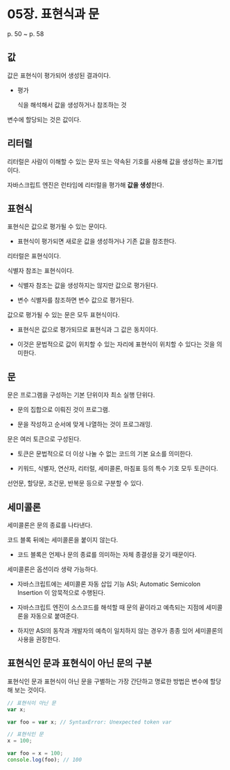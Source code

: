 # 05장. 표현식과 문

p. 50 ~ p. 58

## 값

값은 표현식이 평가되어 생성된 결과이다.

- 평가

  식을 해석해서 값을 생성하거나 참조하는 것

변수에 할당되는 것은 값이다.

## 리터럴

리터럴은 사람이 이해할 수 있는 문자 또는 약속된 기호를 사용해 값을 생성하는 표기법이다.

자바스크립트 엔진은 런타임에 리터럴을 평가해 **값을 생성**한다.

## 표현식

표현식은 값으로 평가될 수 있는 문이다.

- 표현식이 평가되면 새로운 값을 생성하거나 기존 값을 참조한다.

리터럴은 표현식이다.

식별자 참조는 표현식이다.

- 식별자 참조는 값을 생성하지는 않지만 값으로 평가된다.

- 변수 식별자를 참조하면 변수 값으로 평가된다.

값으로 평가될 수 있는 문은 모두 표현식이다.

- 표현식은 값으로 평가되므로 표현식과 그 값은 동치이다.

- 이것은 문법적으로 값이 위치할 수 있는 자리에 표현식이 위치할 수 있다는 것을 의미한다.

## 문

문은 프로그램을 구성하는 기본 단위이자 최소 실행 단위다.

- 문의 집합으로 이뤄진 것이 프로그램.

- 문을 작성하고 순서에 맞게 나열하는 것이 프로그래밍.

문은 여러 토큰으로 구성된다.

- 토큰은 문법적으로 더 이상 나눌 수 없는 코드의 기본 요소를 의미한다.

- 키워드, 식별자, 연산자, 리터럴, 세미콜론, 마침표 등의 특수 기호 모두 토큰이다.

선언문, 할당문, 조건문, 반복문 등으로 구분할 수 있다.

## 세미콜론

세미콜론은 문의 종료를 나타낸다.

코드 블록 뒤에는 세미콜론을 붙이지 않는다.

- 코드 블록은 언제나 문의 종료를 의미하는 자체 종결성을 갖기 때문이다.

세미콜론은 옵션이라 생략 가능하다.

- 자바스크립트에는 세미콜론 자동 삽입 기능 ASI; Automatic Semicolon Insertion 이 암묵적으로 수행된다.

- 자바스크립트 엔진이 소스코드를 해석할 때 문의 끝이라고 예측되는 지점에 세미콜론을 자동으로 붙여준다.

- 하지만 ASI의 동작과 개발자의 예측이 일치하지 않는 경우가 종종 있어 세미콜론의 사용을 권장한다.

## 표현식인 문과 표현식이 아닌 문의 구분

표현식인 문과 표현식이 아닌 문을 구별하는 가장 간단하고 명료한 방법은 변수에 할당해 보는 것이다.

```JavaScript
// 표현식이 아닌 문
var x;

var foo = var x; // SyntaxError: Unexpected token var

// 표현식인 문
x = 100;

var foo = x = 100;
console.log(foo); // 100
```
